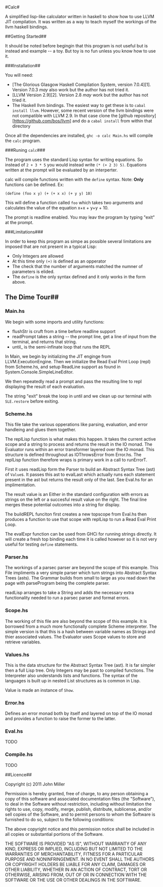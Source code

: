 #Calc#

A simplified lisp-like calculator written in haskell to show how to use LLVM JIT
compilation. It was written as a way to teach myself the workings of the llvm
haskell bindings.

##Getting Started##

It should be noted before begingin that this program is not useful but is
instead and example -- a toy.  But toy is no fun unless you know how to use it.

###Installation##

You will need:

* [The Glorious Glasgow Haskell Compilation System, version 7.0.4][1].
  Version 7.0.3 *may* also work but the author has not tried it.
* [LLVM Version 2.9][2]. Version 2.8 *may* work but the author has not tried it. 
* The Haskell llvm bindings.  The easiest way to get these is to `cabal install
  llvm`.  However, some recent version of the llvm bindings were not compatible
  with LLVM 2.9.  In that case clone the [github repository][https://github.com/bos/llvm]
  and do a `cabal install` from within that directory
  
Once all the dependencies are installed, `ghc -o calc Main.hs` will compile
the `calc` program.

###Runing `calc`###

The program uses the standard Lisp syntax for writing equations.  So instead of
`2 + 3 * 5` you would instead write `(* (+ 2 3) 5)`.  Equations written at the
prompt will be evaluated by an interperter.

calc will compile functions written with the `define` syntax.  Note: **Only** 
functions can be defined. Ex:

    (define (foo x y) (+ (+ x x) (+ y y) 10)
    
This will define a function called `foo` which takes two arguments and
calculates the value of the equation x+x + y+y + 10.

The prompt is readline enabled.  You may leav the program by typing "exit"
at the prompt.

###Limitations###

In order to keep this program as simpe as possible several limitations are
imposed that are not present in a typical Lisp:

* Only Integers are allowed
* At this time only `(+)` is defined as an opperator
* The check that the number of arguments matched the numner of parameters is
  elided.
* The `define` is the only syntax defined and it only works in the form above.

## The Dime Tour##

### Main.hs ###

We begin with some imports and utility functions:

* flushStr is cruft from a time before readline support
* readPrompt takes a string -- the prompt line, get a line of input from the
  terminal, and returns that string.
* until_ is the semi-infinate loop that runs the REPL

In Main, we begin by initializing the JIT enginge from LLVM.ExecutionEngine.
Then we initialize the Read Eval Print Loop (repl) from Scheme.hs, and setup
ReadLine support as found in System.Console.SimpleLineEditor.

We then repeatedly read a prompt and pass the resulting line to repl displaying
the result of each evaluation.

The string "exit" break the loop in until and we clean up our terminal with
`SLE.restore` before exiting.

### Scheme.hs ###

This file take the various opperations like parsing, evaluation, and error
handleing and glues them together.

The replLisp function is what makes this happen.  It takes the current active
scope and a string to process and returns the result in the IO monad.  The 
Evaluator runs within an error transformer layered over the IO monad.
This structure is defined throughout as IOThrowsError from Error.hs. The
replLisp function therefore wraps is primary work in a call to runErrorT.

First it uses readLisp form the Parser to build an Abstract Syntax Tree (ast)
of `Value`s.  It passes this ast to evalLast which actually runs each statement
present in the ast but returns the result only of the last.  See Eval.hs for an
implimentation.

The result value is an Either in the standard configuration with errors as 
strings on the left or a succesful result value on the right. The final line
merges these potential outcomes into a string for display.

The buildREPL funciton first creates a new topscope from Eval.hs then produces
a function to use that scope with replLisp to run a Read Eval Print Loop.

The evalExpr function can be used from GHCi for running strings directly.  It
will create a fresh top binding each time it is called however so it is not 
very useful for testing `define` statements.

### Parser.hs ##

The workings of a parsec parser are beyond the scope of this example.  This
File impliments a very simple parser which turn strings into Abstract Syntax
Trees (asts).  The Grammar builds from small to large as you read down the page
with parseProgram being the complete parser.

readLisp arranges to take a String and adds the necessary extra functionality
needed to run a parsec parser and format errors.

### Scope.hs ### 

The working of this file are also beyond the scope of this example.  It is
borrowed from a much more functionally complete Scheme interpreter.  The 
simple version is that this is a hash between variable names as Strings and 
thier associated values.  The Evaluator uses Scope values to store and retrieve
variables.

### Values.hs ###

This is the data structure for the Abstract Syntax Tree (ast).  It is far 
simpler then a full Lisp tree.  Only Integers may be past to compiled 
functions. The Interpreter also understands lists and functions.  The syntax of
the languages is built up in nested List structures as is common in Lisp.

Value is made an instance of `Show`.

### Error.hs  ###

Defines an error monad both by itself and layered on top of the IO monad and
provides a function to raise the former to the latter.

### Eval.hs ###

TODO

### Compile.hs ###

TODO


##Licence##

Copyright (c) 2011 John Miller

Permission is hereby granted, free of charge, to any person obtaining
a copy of this software and associated documentation files (the
"Software"), to deal in the Software without restriction, including
without limitation the rights to use, copy, modify, merge, publish,
distribute, sublicense, and/or sell copies of the Software, and to
permit persons to whom the Software is furnished to do so, subject to
the following conditions:

The above copyright notice and this permission notice shall be
included in all copies or substantial portions of the Software.

THE SOFTWARE IS PROVIDED "AS IS", WITHOUT WARRANTY OF ANY KIND,
EXPRESS OR IMPLIED, INCLUDING BUT NOT LIMITED TO THE WARRANTIES OF
MERCHANTABILITY, FITNESS FOR A PARTICULAR PURPOSE AND
NONINFRINGEMENT. IN NO EVENT SHALL THE AUTHORS OR COPYRIGHT HOLDERS BE
LIABLE FOR ANY CLAIM, DAMAGES OR OTHER LIABILITY, WHETHER IN AN ACTION
OF CONTRACT, TORT OR OTHERWISE, ARISING FROM, OUT OF OR IN CONNECTION
WITH THE SOFTWARE OR THE USE OR OTHER DEALINGS IN THE SOFTWARE.

